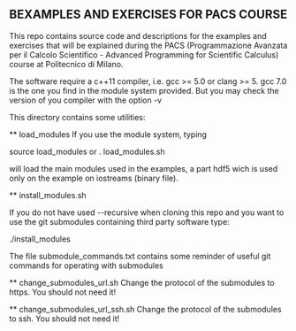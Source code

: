 BEXAMPLES AND EXERCISES FOR PACS COURSE
--------------------------------------

This repo contains source code and descriptions for the examples and exercises
that will be explained during the PACS (Programmazione Avanzata per il Calcolo
Scientifico - Advanced Programming for Scientific Calculus) course at
Politecnico di Milano.

The software require a c++11 compiler, i.e. gcc >= 5.0 or clang >= 5.
gcc 7.0 is the one you find in the module system provided. But you may
check the version of you compiler with the option -v

This directory contains some utilities:

**  load_modules
If you use the module system, typing

source load_modules
or
. load_modules.sh

will load the main modules used in the examples, a part hdf5 wich is used only on the example on iostreams (binary file).

**  install_modules.sh

If you do not have used --recursive when cloning this repo and you want to use
the git submodules containing third party software type:

./install_modules

The file submodule_commands.txt contains some reminder of useful git commands for operating with submodules


** change_submodules_url.sh
Change the protocol of the submodules to https. You should not need it!

** change_submodules_url_ssh.sh
Change the protocol of the submodules to ssh. You should not need it!

